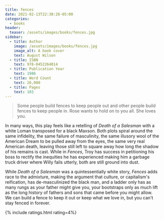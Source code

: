 ```yaml
---
title: fences
date: 2021-02-13T22:38:28-05:00
categories:
  - books
header:
  teaser: /assets/images/books/fences.jpg
sidebar:
  - title: Author
    image: /assets/images/books/fences.jpg
    image_alt: A book cover
    text: August Wilson
  - title: ISBN
    text: 978-0452264014
  - title: Publication Year
    text: 1986
  - title: Word Count
    text: 26,000
  - title: Pages
    text: 103
---
```

> Some people build fences to keep people out and other people build fences to keep people in. Rose wants to hold on to you all. She loves you.

In many ways, this play feels like a retelling of *Death of a Salesman* with a white Loman transposed for a black Maxson. Both plots spiral around the same infidelity, the same failure of masculinity, the same illusory wool of the American Dream to be pulled away from the eyes, the same very real American death, leaving those still left to square away how long the shadow of his remains is cast. While in *Fences*, Troy has success in petitioning his boss to rectify the inequities he has experienced making him a garbage truck driver where Willy fails utterly, both are still ground into dust.

While *Death of a Salesman* was a quintessentially white story, *Fences* adds race to the admixture, making the argument that culture, or capitalism's reification, has de-masculinized the black man, and a ladder only has as many rungs as your father might give you, your bootstraps only as much lift as the long history of fathers and sons that came before you might allow. We can build a fence to keep it out or keep what we love in, but you can't stay fenced in forever.

{% include ratings.html rating=4%}